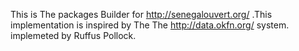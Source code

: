 This is The packages Builder for  http://senegalouvert.org/ .This 
implementation is inspired by The The http://data.okfn.org/ system.
implemeted by Ruffus Pollock.